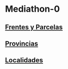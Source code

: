 # Mediathon-0

## [Frentes y Parcelas][0]

## [Provincias][1]

## [Localidades][2]

[0]: datos/frentesParcelas/DESCRIPCION.md
[1]: datos/provincias/DESCRIPCION.md
[2]: datos/localidades/DESCRIPCION.md


